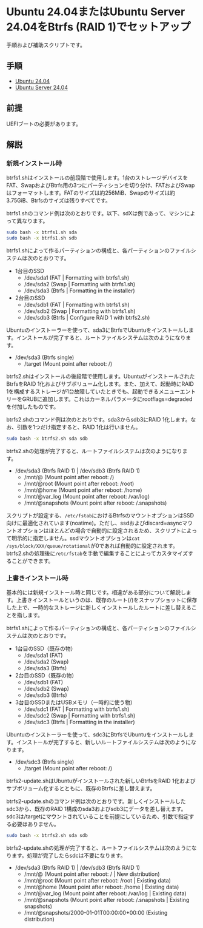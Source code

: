 # Ubuntu 24.04またはUbuntu Server 24.04をBtrfs (RAID 1)でセットアップ
手順および補助スクリプトです。

## 手順
- [Ubuntu 24.04](desktop.md)
- [Ubuntu Server 24.04](server.md)

## 前提
UEFIブートの必要があります。

## 解説
### 新規インストール時
btrfs1.shはインストールの前段階で使用します。1台のストレージデバイスをFAT、SwapおよびBtrfs用の3つにパーティションを切り分け、FATおよびSwapはフォーマットします。FATのサイズは約256MiB、Swapのサイズは約3.75GiB、Btrfsのサイズは残りすべてです。

btrfs1.shのコマンド例は次のとおりです。以下、sdXは例であって、マシンによって異なります。
```bash
sudo bash -x btrfs1.sh sda
sudo bash -x btrfs1.sh sdb
```

btrfs1.shによって作るパーティションの構成と、各パーティションのファイルシステムは次のとおりです。
- 1台目のSSD
  - /dev/sda1 (FAT | Formatting with btrfs1.sh)
  - /dev/sda2 (Swap | Formatting with btrfs1.sh)
  - /dev/sda3 (Btrfs | Formatting in the installer)
- 2台目のSSD
  - /dev/sdb1 (FAT | Formatting with btrfs1.sh)
  - /dev/sdb2 (Swap | Formatting with btrfs1.sh)
  - /dev/sdb3 (Btrfs | Configure RAID 1 with btrfs2.sh)

Ubuntuのインストーラーを使って、sda3にBtrfsでUbuntuをインストールします。インストールが完了すると、ルートファイルシステムは次のようになります。
- /dev/sda3 (Btrfs single)
  - /target (Mount point after reboot: /)

btrfs2.shはインストールの後段階で使用します。UbuntuがインストールされたBtrfsをRAID 1化およびサブボリューム化します。また、加えて、起動時にRAID 1を構成するストレージが1台故障していたときでも、起動できるメニューエントリーをGRUBに追加します。これはカーネルパラメータにrootflags=degradedを付加したものです。

btrfs2.shのコマンド例は次のとおりです。sda3からsdb3にRAID 1化します。なお、引数を1つだけ指定すると、RAID 1化は行いません。
```bash
sudo bash -x btrfs2.sh sda sdb
```

btrfs2.shの処理が完了すると、ルートファイルシステムは次のようになります。
- /dev/sda3 (Btrfs RAID 1) | /dev/sdb3 (Btrfs RAID 1)
  - /mnt/@ (Mount point after reboot: /)
  - /mnt/@root (Mount point after reboot: /root)
  - /mnt/@home (Mount point after reboot: /home)
  - /mnt/@var_log (Mount point after reboot: /var/log)
  - /mnt/@snapshots (Mount point after reboot: /.snapshots)

スクリプトが設定する、`/etc/fstab`におけるBtrfsのマウントオプションはSSD向けに最適化されています(noatime)。ただし、ssdおよびdiscard=asyncマウントオプションはほとんどの場合で自動的に設定されるため、スクリプトによって明示的に指定しません。ssdマウントオプションは`cat /sys/block/XXX/queue/rotational`が0であれば自動的に設定されます。btrfs2.shの処理後に`/etc/fstab`を手動で編集することによってカスタマイズすることができます。

### 上書きインストール時
基本的には新規インストール時と同じです。相違がある部分について解説します。上書きインストールというのは、既存のルート(/)をスナップショットに保存した上で、一時的なストレージに新しくインストールしたルートに差し替えることを指します。

btrfs1.shによって作るパーティションの構成と、各パーティションのファイルシステムは次のとおりです。
- 1台目のSSD（既存の物）
  - /dev/sda1 (FAT)
  - /dev/sda2 (Swap)
  - /dev/sda3 (Btrfs)
- 2台目のSSD（既存の物）
  - /dev/sdb1 (FAT)
  - /dev/sdb2 (Swap)
  - /dev/sdb3 (Btrfs)
- 3台目のSSDまたはUSBメモリ（一時的に使う物）
  - /dev/sdc1 (FAT | Formatting with btrfs1.sh)
  - /dev/sdc2 (Swap | Formatting with btrfs1.sh)
  - /dev/sdc3 (Btrfs | Formatting in the installer)

Ubuntuのインストーラーを使って、sdc3にBtrfsでUbuntuをインストールします。インストールが完了すると、新しいルートファイルシステムは次のようになります。
- /dev/sdc3 (Btrfs single)
  - /target (Mount point after reboot: /)

btrfs2-update.shはUbuntuがインストールされた新しいBtrfsをRAID 1化およびサブボリューム化するとともに、既存のBtrfsに差し替えます。

btrfs2-update.shのコマンド例は次のとおりです。新しくインストールしたsdc3から、既存のRAID 1構成のsda3およびsdb3にデータを差し替えます。sdc3は/targetにマウントされていることを前提にしているため、引数で指定する必要はありません。
```bash
sudo bash -x btrfs2.sh sda sdb
```

btrfs2-update.shの処理が完了すると、ルートファイルシステムは次のようになります。処理が完了したらsdcは不要になります。
- /dev/sda3 (Btrfs RAID 1) | /dev/sdb3 (Btrfs RAID 1)
  - /mnt/@ (Mount point after reboot: / | New distribution)
  - /mnt/@root (Mount point after reboot: /root | Existing data)
  - /mnt/@home (Mount point after reboot: /home | Existing data)
  - /mnt/@var_log (Mount point after reboot: /var/log | Existing data)
  - /mnt/@snapshots (Mount point after reboot: /.snapshots | Existing snapshots)
  - /mnt/@snapshots/2000-01-01T00:00:00+00:00 (Existing distribution)
